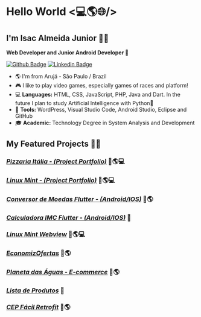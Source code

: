 # Hello World <💻🌎🌐/>

## I'm Isac Almeida Junior 👨‍💻 
**Web Developer and Junior Android Developer 📱**

[![Github Badge](https://img.shields.io/badge/-Github-000?style=flat-square&logo=Github&logoColor=white&link=https://jrdeveloper200.github.io/Isac-Junior.github.io/)](https://jrdeveloper200.github.io/Isac-Junior.github.io/)
[![Linkedin Badge](https://img.shields.io/badge/-LinkedIn-blue?style=flat-square&logo=Linkedin&logoColor=white&link=https://www.linkedin.com/in/isac-de-almeida-junior)](https://www.linkedin.com/in/isac-de-almeida-junior)

- 🌎 I'm from Arujá - São Paulo / Brazil
- 🎮 I like to play video games, especially games of races and platform!
- 💻 **Languages:** HTML, CSS, JavaScript, PHP, Java and Dart. In the future I plan to study Artificial Intelligence with Python🤖
- 🔧 **Tools:** WordPress, Visual Studio Code, Android Studio, Eclipse and GitHub
- 🎓 **Academic:** Technology Degree in System Analysis and Development  

## My Featured Projects 👨‍🏭

### ***[Pizzaria Itália - (Project Portfolio)](http://pizzariaitalia.epizy.com/)*** 📱🌎💻

### ***[Linux Mint - (Project Portfolio)](https://github.com/JrDeveloper200/Site-Completo-Bootstrap)*** 📱🌎💻

### ***[Conversor de Moedas Flutter - (Android/IOS)](https://github.com/JrDeveloper200/Conversor_Flutter)*** 📱🌎

### ***[Calculadora IMC Flutter - (Android/IOS)](https://github.com/JrDeveloper200/IMC_Flutter)*** 📱

### ***[Linux Mint Webview](https://github.com/JrDeveloper200/Linux_Mint_WebView)*** 📱🌎💻

### ***[EconomizOfertas](https://github.com/JrDeveloper200/Economiz_Ofertas)*** 📱🌎

### ***[Planeta das Águas - E-commerce](https://github.com/JrDeveloper200/Planeta_Aguas_Mobile)*** 📱🌎

### ***[Lista de Produtos](https://github.com/JrDeveloper200/Lista_Cadastro_Produtos)*** 📱

### ***[CEP Fácil Retrofit](https://github.com/JrDeveloper200/Busca_CEP_Facil)*** 📱🌎
